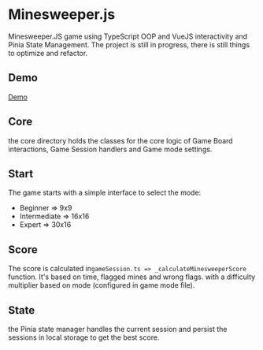 # Minesweeper.js

Minesweeper.JS game using TypeScript OOP and VueJS interactivity and Pinia State Management. The project is still in progress, there is still things to optimize and refactor.

## Demo

[Demo](https://minesweeper-js-one.vercel.app)

## Core

the core directory holds the classes for the core logic of Game Board interactions, Game Session handlers and Game mode settings.

## Start

The game starts with a simple interface to select the mode:

- Beginner => 9x9
- Intermediate => 16x16
- Expert => 30x16

## Score

The score is calculated in`gameSession.ts => _calculateMinesweeperScore` function. It's based on time, flagged mines and wrong flags. with a difficulty multiplier based on mode (configured in game mode file).

## State

the Pinia state manager handles the current session and persist the sessions in local storage to get the best score.
